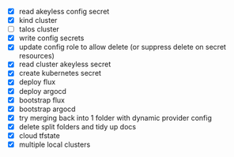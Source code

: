 - [x] read akeyless config secret
- [x] kind cluster
- [ ] talos cluster
- [x] write config secrets
- [x] update config role to allow delete (or suppress delete on secret resources)
- [x] read cluster akeyless secret
- [x] create kubernetes secret
- [x] deploy flux
- [x] deploy argocd
- [x] bootstrap flux
- [x] bootstrap argocd
- [x] try merging back into 1 folder with dynamic provider config
- [x] delete split folders and tidy up docs
- [x] cloud tfstate
- [x] multiple local clusters
